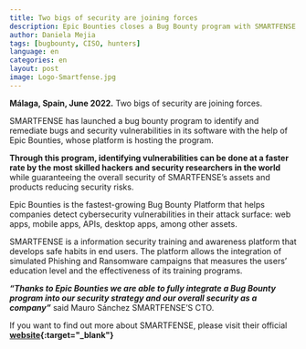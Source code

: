 ```yaml
---
title: Two bigs of security are joining forces
description: Epic Bounties closes a Bug Bounty program with SMARTFENSE
author: Daniela Mejia
tags: [bugbounty, CISO, hunters]
language: en
categories: en
layout: post
image: Logo-Smartfense.jpg
---
```


**Málaga, Spain, June 2022.** Two bigs of security are joining forces.

SMARTFENSE has launched a bug bounty program to identify and remediate bugs and security vulnerabilities in its software with the help of Epic Bounties, whose platform is hosting the program.

**Through this program, identifying vulnerabilities can be done at a faster rate by the most skilled hackers and security researchers in the world** while guaranteeing the overall security of SMARTFENSE’s assets and products reducing security risks.

Epic Bounties is the fastest-growing Bug Bounty Platform that helps companies detect cybersecurity vulnerabilities in their attack surface: web apps, mobile apps, APIs, desktop apps, among other assets.

SMARTFENSE is a information security training and awareness platform that develops safe habits in end users. The platform allows the integration of simulated Phishing and Ransomware campaigns that measures the users’ education level and the effectiveness of its training programs.

***“Thanks to Epic Bounties we are able to fully integrate a Bug Bounty program into our security strategy and our overall security as a company”*** said Mauro Sánchez SMARTFENSE’S CTO.

If you want to find out more about SMARTFENSE, please visit their official **[website](https://www.smartfense.com/en-us/){:target="_blank"}**
